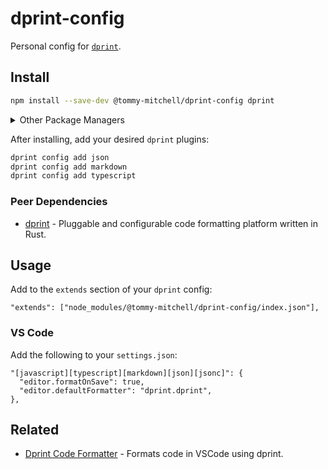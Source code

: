 # dprint-config

Personal config for [`dprint`](https://github.com/dprint/dprint).

## Install

```sh
npm install --save-dev @tommy-mitchell/dprint-config dprint
```

<details>
<summary>Other Package Managers</summary>

<br />

```sh
yarn add --dev @tommy-mitchell/dprint-config dprint
```

</details>

After installing, add your desired `dprint` plugins:

```sh
dprint config add json
dprint config add markdown
dprint config add typescript
```

### Peer Dependencies

- [dprint](https://github.com/dprint/dprint) - Pluggable and configurable code formatting platform written in Rust.

## Usage

Add to the `extends` section of your `dprint` config:

```jsonc
"extends": ["node_modules/@tommy-mitchell/dprint-config/index.json"],
```

### VS Code

Add the following to your `settings.json`:

```jsonc
"[javascript][typescript][markdown][json][jsonc]": {
  "editor.formatOnSave": true,
  "editor.defaultFormatter": "dprint.dprint",
},
```

## Related

- [Dprint Code Formatter](https://marketplace.visualstudio.com/items?itemName=dprint.dprint) - Formats code in VSCode using dprint.
